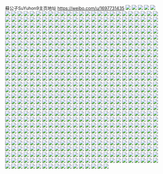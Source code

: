 蘇公子SuYuhon9主页地址 https://weibo.com/u/1697731435 
![](https://wx4.sinaimg.cn/mw2000/6531536bgy1h84dgk9qxzj22c0340u12.jpg) 
![](https://wx4.sinaimg.cn/mw2000/6531536bgy1h84dgu5z71j22c0340qv9.jpg) 
![](https://wx4.sinaimg.cn/mw2000/6531536bgy1h84dh0w85cj22c0340u0z.jpg) 
![](https://wx4.sinaimg.cn/mw2000/6531536bgy1h83glk3p4jj21t22er7wi.jpg) 
![](https://wx4.sinaimg.cn/mw2000/6531536bgy1h83glzr7vlj22dc35sx6t.jpg) 
![](https://wx4.sinaimg.cn/mw2000/6531536bgy1h83glf4tdgj21x02k0hdt.jpg) 
![](https://wx4.sinaimg.cn/mw2000/6531536bgy1h82rn58mvtj21fn1wvqv5.jpg) 
![](https://wx4.sinaimg.cn/mw2000/6531536bgy1h82rnm0mpyj235s2dcb2c.jpg) 
![](https://wx4.sinaimg.cn/mw2000/6531536bgy1h82rnneuz8j23402c0b2a.jpg) 
![](https://wx4.sinaimg.cn/mw2000/6531536bgy1h82rn6jrutj22bv1qz1ky.jpg) 
![](https://wx4.sinaimg.cn/mw2000/6531536bgy1h82rnpm8y9j23402c0b2b.jpg) 
![](https://wx4.sinaimg.cn/mw2000/6531536bgy1h82rnh54e7j22dc35skjp.jpg) 
![](https://wx4.sinaimg.cn/mw2000/6531536bgy1h82rnryj68j23402c0qv7.jpg) 
![](https://wx4.sinaimg.cn/mw2000/6531536bgy1h82rnakw4yj21tu2ft4qq.jpg) 
![](https://wx4.sinaimg.cn/mw2000/6531536bgy1h82rnw5bp4j224v1ln4qq.jpg) 
![](https://wx4.sinaimg.cn/mw2000/6531536bgy1h8144tt3fhj21o02807wi.jpg) 
![](https://wx4.sinaimg.cn/mw2000/6531536bgy1h80xqebnfnj21qq1b14qq.jpg) 
![](https://wx4.sinaimg.cn/mw2000/6531536bgy1h80xql6yxkj223x1kykjl.jpg) 
![](https://wx4.sinaimg.cn/mw2000/6531536bgy1h80xqmijksj20sg0lbaip.jpg) 
![](https://wx4.sinaimg.cn/mw2000/6531536bgy1h80xqryjaej21tw1dfe81.jpg) 
![](https://wx4.sinaimg.cn/mw2000/6531536bgy1h80xro1cxaj235s2dchdx.jpg) 
![](https://wx4.sinaimg.cn/mw2000/6531536bgy1h80xq6qcv6j235s2dce84.jpg) 
![](https://wx4.sinaimg.cn/mw2000/6531536bgy1h80xrug7mij220j1iehdu.jpg) 
![](https://wx4.sinaimg.cn/mw2000/6531536bgy1h80xr3ofqaj227t1nv1kz.jpg) 
![](https://wx4.sinaimg.cn/mw2000/6531536bgy1h80xr8ma84j22m81yox6r.jpg) 
![](https://wx4.sinaimg.cn/mw2000/6531536bgy1h7z3rqpw37j20sg0w0109.jpg) 
![](https://wx4.sinaimg.cn/mw2000/6531536bgy1h7z3rq68ynj20sg0vz105.jpg) 
![](https://wx4.sinaimg.cn/mw2000/6531536bgy1h7z3rrf5maj20sg0vzdnl.jpg) 
![](https://wx4.sinaimg.cn/mw2000/6531536bgy1h7xpo197bej22801o0e81.jpg) 
![](https://wx4.sinaimg.cn/mw2000/6531536bly1h7w95l1ehwj20zo1bke2j.jpg) 
![](https://wx4.sinaimg.cn/mw2000/6531536bly1h7w95kf8q0j20zo1bk7rf.jpg) 
![](https://wx4.sinaimg.cn/mw2000/6531536bly1h7w95lojykj20zo1bkqpw.jpg) 
![](https://wx4.sinaimg.cn/mw2000/6531536bly1h7blmfhv53j22dc35sx6q.jpg) 
![](https://wx4.sinaimg.cn/mw2000/6531536bly1h7blmk3bruj21he1z7u0x.jpg) 
![](https://wx4.sinaimg.cn/mw2000/6531536bly1h5xy70bbugj22dc35s7wl.jpg) 
![](https://wx4.sinaimg.cn/mw2000/6531536bgy1h50t3kh06zj22c0340kjn.jpg) 
![](https://wx4.sinaimg.cn/mw2000/6531536bgy1h47fcd6bfsj20zo256e81.jpg) 
![](https://wx4.sinaimg.cn/mw2000/6531536bgy1h38xix4v8sj20zo2561ky.jpg) 
![](https://wx4.sinaimg.cn/mw2000/6531536bgy1h38xizbz0nj20u01sw13g.jpg) 
![](https://wx4.sinaimg.cn/mw2000/6531536bgy1gyfbu4ecyij21jk222b2a.jpg) 
![](https://wx4.sinaimg.cn/mw2000/6531536bly1gy50qbjkx8j22b91qgu0x.jpg) 
![](https://wx4.sinaimg.cn/mw2000/6531536bgy1gwr2fjvpkmj21jk222b1e.jpg) 
![](https://wx4.sinaimg.cn/mw2000/6531536bgy1gwr2f8tbnnj21jk2221kx.jpg) 
![](https://wx4.sinaimg.cn/mw2000/6531536bgy1gwr2fdo1c3j21jk2224qp.jpg) 
![](https://wx4.sinaimg.cn/mw2000/6531536bgy1gwr2f5hx5oj21jk222hdt.jpg) 
![](https://wx4.sinaimg.cn/mw2000/6531536bgy1gwr2f0jx2jj21jk222b29.jpg) 
![](https://wx4.sinaimg.cn/mw2000/6531536bgy1gwr2ety97zj21jk222npd.jpg) 
![](https://wx4.sinaimg.cn/mw2000/6531536bgy1gwr2exdj67j21jk222kjl.jpg) 
![](https://wx4.sinaimg.cn/mw2000/6531536bgy1gwr2fgt5n9j21jk2227wh.jpg) 
![](https://wx4.sinaimg.cn/mw2000/6531536bgy1gwr2fn92g0j21jk222no1.jpg) 
![](https://wx4.sinaimg.cn/mw2000/001QTvv5gy1gvm1r3zdg4j62c033yx6s02.jpg) 
![](https://wx4.sinaimg.cn/mw2000/001QTvv5gy1gvm1qw8yq5j615n1jk4qp02.jpg) 
![](https://wx4.sinaimg.cn/mw2000/001QTvv5gy1gvm1quyohxj62c033ykjm02.jpg) 
![](https://wx4.sinaimg.cn/mw2000/001QTvv5gy1gvm1qvk2lgj615n1jke1d02.jpg) 
![](https://wx4.sinaimg.cn/mw2000/001QTvv5gy1gvm1r5li8wj62c033y1kz02.jpg) 
![](https://wx4.sinaimg.cn/mw2000/001QTvv5gy1gvm1r0hp3fj61jk2224qp02.jpg) 
![](https://wx4.sinaimg.cn/mw2000/001QTvv5gy1gvm1qzca5cj62c033yhdw02.jpg) 
![](https://wx4.sinaimg.cn/mw2000/001QTvv5gy1gvm1qx111aj61jk222kjl02.jpg) 
![](https://wx4.sinaimg.cn/mw2000/001QTvv5gy1gvm1r20y1oj61jk222kjm02.jpg) 
![](https://wx4.sinaimg.cn/mw2000/001QTvv5ly1gvkw3463hoj62c033y4qr02.jpg) 
![](https://wx4.sinaimg.cn/mw2000/001QTvv5ly1gvkw2vwozkj62c033yb2b02.jpg) 
![](https://wx4.sinaimg.cn/mw2000/001QTvv5ly1gvkw2zen9lj62c033yqv602.jpg) 
![](https://wx4.sinaimg.cn/mw2000/6531536bly1gvkw2p9xlmj21jk222hdt.jpg) 
![](https://wx4.sinaimg.cn/mw2000/001QTvv5ly1gvkw2tc1vvj62c033yhdu02.jpg) 
![](https://wx4.sinaimg.cn/mw2000/001QTvv5ly1gvkw2xad2aj61jk222b2902.jpg) 
![](https://wx4.sinaimg.cn/mw2000/6531536bly1gvkw30ewm2j21jk222npd.jpg) 
![](https://wx4.sinaimg.cn/mw2000/001QTvv5ly1gvkw2refo2j61jk222e8202.jpg) 
![](https://wx4.sinaimg.cn/mw2000/001QTvv5ly1gvkw32dm0kj62c033y4qr02.jpg) 
![](https://wx4.sinaimg.cn/mw2000/001QTvv5gy1gv3rndmq6rj62bc334b2a02.jpg) 
![](https://wx4.sinaimg.cn/mw2000/001QTvv5gy1gv3rncg8thj62bc3347wi02.jpg) 
![](https://wx4.sinaimg.cn/mw2000/001QTvv5gy1gv3rnejdwpj62bc3341ky02.jpg) 
![](https://wx4.sinaimg.cn/mw2000/001QTvv5gy1gv3jurlzlwj62bb33200002.jpg) 
![](https://wx4.sinaimg.cn/mw2000/001QTvv5gy1gv3juhcazej62c033ynpf02.jpg) 
![](https://wx4.sinaimg.cn/mw2000/001QTvv5gy1gv3jupei0vj63332bbx6q02.jpg) 
![](https://wx4.sinaimg.cn/mw2000/001QTvv5gy1gv3junr075j62c033y4qr02.jpg) 
![](https://wx4.sinaimg.cn/mw2000/001QTvv5gy1gv3jum2xmnj62c033yb2b02.jpg) 
![](https://wx4.sinaimg.cn/mw2000/001QTvv5gy1gv3jug46cwj62c033y7wj02.jpg) 
![](https://wx4.sinaimg.cn/mw2000/001QTvv5gy1gv3jukix1ij62bb332hdw02.jpg) 
![](https://wx4.sinaimg.cn/mw2000/001QTvv5gy1gv3jutbyc8j62c033yqv702.jpg) 
![](https://wx4.sinaimg.cn/mw2000/001QTvv5gy1gv3juj02hlj62c033y4qr02.jpg) 
![](https://wx4.sinaimg.cn/mw2000/001QTvv5gy1gumt1p56txj62bb332kjn02.jpg) 
![](https://wx4.sinaimg.cn/mw2000/001QTvv5gy1gumt1f4yw1j62bb332kjn02.jpg) 
![](https://wx4.sinaimg.cn/mw2000/001QTvv5gy1gumt1hqzs1j62bb332b2b02.jpg) 
![](https://wx4.sinaimg.cn/mw2000/001QTvv5gy1gumt1bncapj63332bb7wk02.jpg) 
![](https://wx4.sinaimg.cn/mw2000/001QTvv5gy1gumt1k0ozjj63332bb7wl02.jpg) 
![](https://wx4.sinaimg.cn/mw2000/001QTvv5gy1gumt1drrmpj63332bb4qr02.jpg) 
![](https://wx4.sinaimg.cn/mw2000/001QTvv5gy1gumt1ltpplj62bb332qv802.jpg) 
![](https://wx4.sinaimg.cn/mw2000/001QTvv5gy1gumt1np8jkj62bb332b2d02.jpg) 
![](https://wx4.sinaimg.cn/mw2000/001QTvv5gy1gumt1gedmgj62bb332kjn02.jpg) 
![](https://wx4.sinaimg.cn/mw2000/001QTvv5gy1gujbhubkv7j60u014044t02.jpg) 
![](https://wx4.sinaimg.cn/mw2000/6531536bgy1gqpu49npkaj22bb332npe.jpg) 
![](https://wx4.sinaimg.cn/mw2000/6531536bgy1gql7ja40mgj21o0280b29.jpg) 
![](https://wx4.sinaimg.cn/mw2000/6531536bgy1gql7j9e4dbj21o0280b29.jpg) 
![](https://wx4.sinaimg.cn/mw2000/6531536bgy1gql7j8q1ptj21kz23z7wh.jpg) 
![](https://wx4.sinaimg.cn/mw2000/6531536bgy1gql7jcy8qej21i5207e81.jpg) 
![](https://wx4.sinaimg.cn/mw2000/6531536bgy1gql7kieabpj21o0280npd.jpg) 
![](https://wx4.sinaimg.cn/mw2000/6531536bgy1gql7jc6texj21o0280e81.jpg) 
![](https://wx4.sinaimg.cn/mw2000/6531536bgy1gpy86oahljj20v90v90z0.jpg) 
![](https://wx4.sinaimg.cn/mw2000/6531536bly1gp3ebhsla9j21m31m3e81.jpg) 
![](https://wx4.sinaimg.cn/mw2000/6531536bly1gp3ebecdmyj21o01o0x6p.jpg) 
![](https://wx4.sinaimg.cn/mw2000/6531536bly1gp3ebf18rhj21o01o0hdu.jpg) 
![](https://wx4.sinaimg.cn/mw2000/6531536bly1gp3ebhbguhj21o01o01ky.jpg) 
![](https://wx4.sinaimg.cn/mw2000/6531536bly1gojlghgmm4j21o02807wm.jpg) 
![](https://wx4.sinaimg.cn/mw2000/6531536bly1gojlemsrzwj22c0340b2m.jpg) 
![](https://wx4.sinaimg.cn/mw2000/6531536bly1gojlfcvb4jj21o0280npl.jpg) 
![](https://wx4.sinaimg.cn/mw2000/6531536bly1gojlfxzfblj23402c0qv7.jpg) 
![](https://wx4.sinaimg.cn/mw2000/6531536bly1gojlftjquej22801o01l4.jpg) 
![](https://wx4.sinaimg.cn/mw2000/6531536bly1gojlfypr5mj20v90hkqat.jpg) 
![](https://wx4.sinaimg.cn/mw2000/6531536bly1gojlg16cglj221m2q4e82.jpg) 
![](https://wx4.sinaimg.cn/mw2000/6531536bly1gojlg7jjjbj21o02807wn.jpg) 
![](https://wx4.sinaimg.cn/mw2000/6531536bly1gojlgavt46j21o02807wj.jpg) 
![](https://wx4.sinaimg.cn/mw2000/6531536bly1gohiz2zkzpj20rs2bctru.jpg) 
![](https://wx4.sinaimg.cn/mw2000/6531536bly1gohiz3mwdyj21o0280hdt.jpg) 
![](https://wx4.sinaimg.cn/mw2000/6531536bly1gohiz4el62j21dj1u2tx1.jpg) 
![](https://wx4.sinaimg.cn/mw2000/6531536bly1gohiz5mhjij21gv1gvqsc.jpg) 
![](https://wx4.sinaimg.cn/mw2000/6531536bly1gohiz51ep4j21o0280b29.jpg) 
![](https://wx4.sinaimg.cn/mw2000/6531536bly1gohiz69fybj21o0280qv5.jpg) 
![](https://wx4.sinaimg.cn/mw2000/6531536bly1gohiz717gvj21hr1zo4qp.jpg) 
![](https://wx4.sinaimg.cn/mw2000/6531536bly1gohiz7h7i0j21fw1x77wh.jpg) 
![](https://wx4.sinaimg.cn/mw2000/6531536bly1gohiz1cmgrj214k1i21g2.jpg) 
![](https://wx4.sinaimg.cn/mw2000/6531536bly1go5z6dt4dij20u10u0q4e.jpg) 
![](https://wx4.sinaimg.cn/mw2000/6531536bly1go5z6hmsjdj22802yob2k.jpg) 
![](https://wx4.sinaimg.cn/mw2000/6531536bly1go28od67e4j20k00yzwj9.jpg) 
![](https://wx4.sinaimg.cn/mw2000/6531536bly1go28odfn7fj20dw0lxab4.jpg) 
![](https://wx4.sinaimg.cn/mw2000/6531536bly1gn9i4s4ibmj22c0340x6p.jpg) 
![](https://wx4.sinaimg.cn/mw2000/6531536bly1gn9i4st39bj22c0340hdu.jpg) 
![](https://wx4.sinaimg.cn/mw2000/6531536bly1gn9i4trwsjj22c03407wi.jpg) 
![](https://wx4.sinaimg.cn/mw2000/6531536bly1gn9i4uihlej22c03404qq.jpg) 
![](https://wx4.sinaimg.cn/mw2000/6531536bly1gn9i4rgbr2j22c0340kjm.jpg) 
![](https://wx4.sinaimg.cn/mw2000/6531536bly1gn9i4vbug2j22c03404qq.jpg) 
![](https://wx4.sinaimg.cn/mw2000/6531536bly1gn9i4we4rtj22c03404qq.jpg) 
![](https://wx4.sinaimg.cn/mw2000/6531536bly1gn9i4q8dz4j22c03407wi.jpg) 
![](https://wx4.sinaimg.cn/mw2000/6531536bly1gn9i4xs2hjj22c0340npd.jpg) 
![](https://wx4.sinaimg.cn/mw2000/6531536bly1gmz5rqzatyj21o02807wm.jpg) 
![](https://wx4.sinaimg.cn/mw2000/6531536bly1gmz5rtit95j22792791ky.jpg) 
![](https://wx4.sinaimg.cn/mw2000/6531536bly1gmz5rnj3lpj21o0280hdz.jpg) 
![](https://wx4.sinaimg.cn/mw2000/6531536bly1gmz5rh80txj214g1hx4br.jpg) 
![](https://wx4.sinaimg.cn/mw2000/6531536bly1gmz5rxw5eqj21o0280x6q.jpg) 
![](https://wx4.sinaimg.cn/mw2000/6531536bly1gmz5rucmrfj21fh1wm1kx.jpg) 
![](https://wx4.sinaimg.cn/mw2000/6531536bly1gmz5rjalp5j22as2as4qp.jpg) 
![](https://wx4.sinaimg.cn/mw2000/6531536bly1gmz5rvw40rj21fe1wjkjl.jpg) 
![](https://wx4.sinaimg.cn/mw2000/6531536bly1gmz5rzye8mj22wv26o4qq.jpg) 
![](https://wx4.sinaimg.cn/mw2000/6531536bly1gmsa7435xjj21o0280x6v.jpg) 
![](https://wx4.sinaimg.cn/mw2000/6531536bly1gmsa6v7gc7j21o0280e86.jpg) 
![](https://wx4.sinaimg.cn/mw2000/6531536bly1gmsa6tjtfwj219t1p2hdt.jpg) 
![](https://wx4.sinaimg.cn/mw2000/6531536bly1gmsa786w3xj21o02804qv.jpg) 
![](https://wx4.sinaimg.cn/mw2000/6531536bly1gmsa708uc9j21o0280he2.jpg) 
![](https://wx4.sinaimg.cn/mw2000/6531536bly1gmsa7b9nmwj21o0280u13.jpg) 
![](https://wx4.sinaimg.cn/mw2000/6531536bly1gmsa6stlajj21o02801l3.jpg) 
![](https://wx4.sinaimg.cn/mw2000/6531536bly1gmsa6qluypj21o0280npi.jpg) 
![](https://wx4.sinaimg.cn/mw2000/6531536bly1gmsa6xbom5j21o0280npj.jpg) 
![](https://wx4.sinaimg.cn/mw2000/6531536bly1gmev9i6s9tj22c02c0kjn.jpg) 
![](https://wx4.sinaimg.cn/mw2000/6531536bly1gmev9q5l97j22c02c01ky.jpg) 
![](https://wx4.sinaimg.cn/mw2000/6531536bly1gmev9lqmr9j22c02c0kjl.jpg) 
![](https://wx4.sinaimg.cn/mw2000/6531536bly1gmev9ondgxj22c02c0e82.jpg) 
![](https://wx4.sinaimg.cn/mw2000/6531536bly1gmev9mqzwkj22c02c07wi.jpg) 
![](https://wx4.sinaimg.cn/mw2000/6531536bly1gmev9j6updj22c02c0hdt.jpg) 
![](https://wx4.sinaimg.cn/mw2000/6531536bly1gmev9nsulwj22c02c0x6p.jpg) 
![](https://wx4.sinaimg.cn/mw2000/6531536bly1gmev9jt6uyj22c02c0x6p.jpg) 
![](https://wx4.sinaimg.cn/mw2000/6531536bly1gmev9gvg17j22c02c0x6p.jpg) 
![](https://wx4.sinaimg.cn/mw2000/6531536bgy1gksdvgnhnfj20u00u0wi3.jpg) 
![](https://wx4.sinaimg.cn/mw2000/6531536bgy1gksdvh5y5qj20u00u0n0h.jpg) 
![](https://wx4.sinaimg.cn/mw2000/6531536bgy1gksdvhkc9wj20u00u042c.jpg) 
![](https://wx4.sinaimg.cn/mw2000/6531536bgy1gksdvhwdgyj20u00u0q5a.jpg) 
![](https://wx4.sinaimg.cn/mw2000/6531536bgy1gksdve8dqsj20u00u0n18.jpg) 
![](https://wx4.sinaimg.cn/mw2000/6531536bgy1gksdvia3x5j20u00u0whq.jpg) 
![](https://wx4.sinaimg.cn/mw2000/6531536bgy1gksdvj0ckej20u00u078v.jpg) 
![](https://wx4.sinaimg.cn/mw2000/6531536bgy1gksdvjd3f2j20u00u0n1p.jpg) 
![](https://wx4.sinaimg.cn/mw2000/6531536bgy1gksdvjqyqzj20u00u0gs9.jpg) 
![](https://wx4.sinaimg.cn/mw2000/6531536bgy1gkgwsm8f76j22oa2081kx.jpg) 
![](https://wx4.sinaimg.cn/mw2000/6531536bgy1gkgws1ocqzj230a2074qp.jpg) 
![](https://wx4.sinaimg.cn/mw2000/6531536bgy1gkgwsx3n0kj220830cqv5.jpg) 
![](https://wx4.sinaimg.cn/mw2000/6531536bgy1gkgwscronqj220830ckjl.jpg) 
![](https://wx4.sinaimg.cn/mw2000/6531536bgy1gkgws4w27aj230a2061kx.jpg) 
![](https://wx4.sinaimg.cn/mw2000/6531536bgy1gkgws7zq1uj220730a7wh.jpg) 
![](https://wx4.sinaimg.cn/mw2000/6531536bgy1gkgwsgeh4xj230c208e81.jpg) 
![](https://wx4.sinaimg.cn/mw2000/6531536bgy1gkgwrsmr4ej22oa208hdt.jpg) 
![](https://wx4.sinaimg.cn/mw2000/6531536bgy1gkgwssnoi9j220830chdt.jpg) 
![](https://wx4.sinaimg.cn/mw2000/6531536bgy1gj43s1954ej22c02c0kjl.jpg) 
![](https://wx4.sinaimg.cn/mw2000/6531536bgy1gj43rwcx8aj22c02c0qv7.jpg) 
![](https://wx4.sinaimg.cn/mw2000/6531536bgy1gj43rxfirnj22c02c0e81.jpg) 
![](https://wx4.sinaimg.cn/mw2000/6531536bgy1gj43s23h4zj22c02c04qp.jpg) 
![](https://wx4.sinaimg.cn/mw2000/6531536bgy1gj43ruyy0ij22c02c0e81.jpg) 
![](https://wx4.sinaimg.cn/mw2000/6531536bgy1gj43s30bcvj22c02c01kx.jpg) 
![](https://wx4.sinaimg.cn/mw2000/6531536bgy1gj43ryhm3aj22c02c0e76.jpg) 
![](https://wx4.sinaimg.cn/mw2000/6531536bgy1gj43rz9frfj22c02c0b0g.jpg) 
![](https://wx4.sinaimg.cn/mw2000/6531536bgy1gj43s0b6d3j22c02c04qp.jpg) 
![](https://wx4.sinaimg.cn/mw2000/6531536bgy1gfu8elstwhj22bb2bbhdt.jpg) 
![](https://wx4.sinaimg.cn/mw2000/6531536bgy1gfu8ennliij22c02c0u0x.jpg) 
![](https://wx4.sinaimg.cn/mw2000/6531536bgy1gfu8ep59vrj23402c0qv6.jpg) 
![](https://wx4.sinaimg.cn/mw2000/6531536bgy1gfu8eqf1nhj22c02c0qv5.jpg) 
![](https://wx4.sinaimg.cn/mw2000/6531536bgy1gfu8emgeanj20jr0z5n5n.jpg) 
![](https://wx4.sinaimg.cn/mw2000/6531536bgy1gfu8esbtw8j23402c01kz.jpg) 
![](https://wx4.sinaimg.cn/mw2000/6531536bgy1gfu8etzap4j22c02c04qq.jpg) 
![](https://wx4.sinaimg.cn/mw2000/6531536bgy1gfu8evondaj23402c0x6q.jpg) 
![](https://wx4.sinaimg.cn/mw2000/6531536bgy1gfu8exd0i9j23402c0000.jpg) 
![](https://wx4.sinaimg.cn/mw2000/6531536bgy1gfmzqf8zruj22c02c0b29.jpg) 
![](https://wx4.sinaimg.cn/mw2000/6531536bgy1gfmzq7dssfj20tp0tpdvu.jpg) 
![](https://wx4.sinaimg.cn/mw2000/6531536bgy1gfmzpru1ytj22c02c07wh.jpg) 
![](https://wx4.sinaimg.cn/mw2000/6531536bly1gf19i0oghhj216o16mkc8.jpg) 
![](https://wx4.sinaimg.cn/mw2000/6531536bly1gf19i0dgi4j216o16mk43.jpg) 
![](https://wx4.sinaimg.cn/mw2000/6531536bly1gf19i19c63j216o16mtqb.jpg) 
![](https://wx4.sinaimg.cn/mw2000/6531536bly1gf19i0y6ugj216o16mk43.jpg) 
![](https://wx4.sinaimg.cn/mw2000/6531536bgy1gesxyrzy9wj20u014043j.jpg) 
![](https://wx4.sinaimg.cn/mw2000/6531536bgy1gesxysrvxtj21o0280npd.jpg) 
![](https://wx4.sinaimg.cn/mw2000/6531536bgy1gesxyrml3yj20w00o00vg.jpg) 
![](https://wx4.sinaimg.cn/mw2000/6531536bgy1ge8cvbsev5j21o01o0kjl.jpg) 
![](https://wx4.sinaimg.cn/mw2000/6531536bgy1ge8cvgjbw1j234022okjl.jpg) 
![](https://wx4.sinaimg.cn/mw2000/6531536bgy1ge8cvcl18gj21o01o0npd.jpg) 
![](https://wx4.sinaimg.cn/mw2000/6531536bgy1ge8cvhgi2uj222o340kjl.jpg) 
![](https://wx4.sinaimg.cn/mw2000/6531536bgy1ge8cvdiculj21o01o04qq.jpg) 
![](https://wx4.sinaimg.cn/mw2000/6531536bgy1ge8cvi8ho8j21y9340b29.jpg) 
![](https://wx4.sinaimg.cn/mw2000/6531536bgy1ge8cvekgp2j22c02c01ky.jpg) 
![](https://wx4.sinaimg.cn/mw2000/6531536bgy1ge8cvatga9j234022o4qq.jpg) 
![](https://wx4.sinaimg.cn/mw2000/6531536bgy1ge8cvfpbdsj21o01o0u0x.jpg) 
![](https://wx4.sinaimg.cn/mw2000/6531536bgy1ge62te0pm4j21o01o0kjl.jpg) 
![](https://wx4.sinaimg.cn/mw2000/6531536bgy1ge62tgpznej21o01o0u0x.jpg) 
![](https://wx4.sinaimg.cn/mw2000/6531536bgy1ge62tlroh9j21o01o0e81.jpg) 
![](https://wx4.sinaimg.cn/mw2000/6531536bgy1ge62tfmzyej21o01o0hdt.jpg) 
![](https://wx4.sinaimg.cn/mw2000/6531536bgy1ge62ti8f98j21o01o0x6p.jpg) 
![](https://wx4.sinaimg.cn/mw2000/6531536bgy1ge62tkd2vej21o01o0x6p.jpg) 
![](https://wx4.sinaimg.cn/mw2000/6531536bgy1ge62tj9ccyj21o01o0kjl.jpg) 
![](https://wx4.sinaimg.cn/mw2000/6531536bgy1ge62tcoeeqj21o01o0kjl.jpg) 
![](https://wx4.sinaimg.cn/mw2000/6531536bgy1ge62tmqftij21o01o0e81.jpg) 
![](https://wx4.sinaimg.cn/mw2000/6531536bgy1ge3m1hpon9j21o01o0typ.jpg) 
![](https://wx4.sinaimg.cn/mw2000/6531536bgy1gdtn2v0v0tj22c02c07wh.jpg) 
![](https://wx4.sinaimg.cn/mw2000/6531536bgy1gdtn2s3s8zj21pg1pghdt.jpg) 
![](https://wx4.sinaimg.cn/mw2000/6531536bgy1gdtn2mxxw7j22c02c0b29.jpg) 
![](https://wx4.sinaimg.cn/mw2000/6531536bgy1gdtn2ota7yj21om1om4ki.jpg) 
![](https://wx4.sinaimg.cn/mw2000/6531536bgy1gdtn2tpy65j22c02c01ky.jpg) 
![](https://wx4.sinaimg.cn/mw2000/6531536bgy1gdtn2pjl9gj21w01w0txx.jpg) 
![](https://wx4.sinaimg.cn/mw2000/6531536bgy1gdtn2qmzryj22c02c0hdt.jpg) 
![](https://wx4.sinaimg.cn/mw2000/6531536bgy1gdtn2xs7cnj22c02c04qp.jpg) 
![](https://wx4.sinaimg.cn/mw2000/6531536bgy1gdtn2w66okj22c02c0e81.jpg) 
![](https://wx4.sinaimg.cn/mw2000/6531536bgy1gcrk5lsuivj22c02c01ky.jpg) 
![](https://wx4.sinaimg.cn/mw2000/6531536bgy1gces4nl5zdj21o01o0x5d.jpg) 
![](https://wx4.sinaimg.cn/mw2000/6531536bgy1gcdti9uh29j21o01o0gzi.jpg) 
![](https://wx4.sinaimg.cn/mw2000/6531536bgy1gcdtibcc7mj20u00u01kx.jpg) 
![](https://wx4.sinaimg.cn/mw2000/6531536bgy1gcdtiaklyrj20u00u0ttk.jpg) 
![](https://wx4.sinaimg.cn/mw2000/6531536bgy1gcb81vxg5jj22bb3321kz.jpg) 
![](https://wx4.sinaimg.cn/mw2000/6531536bgy1gcb81xpsstj22bb332x6q.jpg) 
![](https://wx4.sinaimg.cn/mw2000/6531536bgy1gcb8204b40j22bb3327wj.jpg) 
![](https://wx4.sinaimg.cn/mw2000/6531536bgy1gcb822i31nj22c03404qs.jpg) 
![](https://wx4.sinaimg.cn/mw2000/6531536bgy1gcb81tyomcj23342bc1kz.jpg) 
![](https://wx4.sinaimg.cn/mw2000/6531536bgy1gcb824hkaij22c0340kjn.jpg) 
![](https://wx4.sinaimg.cn/mw2000/6531536bgy1gcb82g79wxj22c0340hdv.jpg) 
![](https://wx4.sinaimg.cn/mw2000/6531536bgy1gcb8282z05j22c02c0b2a.jpg) 
![](https://wx4.sinaimg.cn/mw2000/6531536bgy1gcb82dy38lj22c0340e83.jpg) 
![](https://wx4.sinaimg.cn/mw2000/6531536bgy1gc41px85spj20ku15je1o.jpg) 
![](https://wx4.sinaimg.cn/mw2000/6531536bgy1gc41py0qidj20ku12vkhf.jpg) 
![](https://wx4.sinaimg.cn/mw2000/6531536bgy1gc41pyt2gij21o01o04qp.jpg) 
![](https://wx4.sinaimg.cn/mw2000/6531536bgy1gc41utbv2xj20ku11l1kx.jpg) 
![](https://wx4.sinaimg.cn/mw2000/6531536bgy1gc425iwdhbj20ku0setsk.jpg) 
![](https://wx4.sinaimg.cn/mw2000/6531536bgy1gc429ge3vkj20u00u0kjl.jpg) 
![](https://wx4.sinaimg.cn/mw2000/6531536bgy3gb74poyxfyj20j60j6dr3.jpg) 
![](https://wx4.sinaimg.cn/mw2000/6531536bgy1gb4kj7fbbfj21120kub2c.jpg) 
![](https://wx4.sinaimg.cn/mw2000/6531536bgy1gazw16p9nqj21o01o0x6q.jpg) 
![](https://wx4.sinaimg.cn/mw2000/6531536bgy1gayp96ateaj22c02c01l5.jpg) 
![](https://wx4.sinaimg.cn/mw2000/6531536bgy1gayp97pnc2j22c02c047r.jpg) 
![](https://wx4.sinaimg.cn/mw2000/6531536bgy1gayp98xym7j22c02c0wt3.jpg) 
![](https://wx4.sinaimg.cn/mw2000/6531536bgy1gap3ti4b9ij2340340e8d.jpg) 
![](https://wx4.sinaimg.cn/mw2000/6531536bgy1ganem9h1cmj22801o07wn.jpg) 
![](https://wx4.sinaimg.cn/mw2000/6531536bgy1gakw6427yoj21o01o0x6s.jpg) 
![](https://wx4.sinaimg.cn/mw2000/6531536bgy1gakw67easoj21o01o01l1.jpg) 
![](https://wx4.sinaimg.cn/mw2000/6531536bgy1gakw60v28yj21o01o0hdx.jpg) 
![](https://wx4.sinaimg.cn/mw2000/6531536bgy1gakw6a9tu7j21o01o07wl.jpg) 
![](https://wx4.sinaimg.cn/mw2000/6531536bgy1gafzid1paaj22c02c0kjq.jpg) 
![](https://wx4.sinaimg.cn/mw2000/6531536bgy1gafzajmachj22c02c07wo.jpg) 
![](https://wx4.sinaimg.cn/mw2000/6531536bgy1gafzczcfa0j22c02c0x6w.jpg) 
![](https://wx4.sinaimg.cn/mw2000/6531536bgy1gafzft9miij22c02c0x6u.jpg) 
![](https://wx4.sinaimg.cn/mw2000/6531536bgy1gaetcsga2hj22801o0b2e.jpg) 
![](https://wx4.sinaimg.cn/mw2000/6531536bgy1gaetcpl3d1j22c02c0qva.jpg) 
![](https://wx4.sinaimg.cn/mw2000/6531536bgy1gaetcvu5r2j22c02c04qy.jpg) 
![](https://wx4.sinaimg.cn/mw2000/6531536bgy1gaetcz7cy0j22c02c0x6x.jpg) 
![](https://wx4.sinaimg.cn/mw2000/6531536bgy1gaetcn071gj21400u0u0x.jpg) 
![](https://wx4.sinaimg.cn/mw2000/6531536bgy1gaetd0p5fij21400u0kjl.jpg) 
![](https://wx4.sinaimg.cn/mw2000/6531536bgy1gaetd1bijbj20u00u07u4.jpg) 
![](https://wx4.sinaimg.cn/mw2000/6531536bgy1ga4kqok9q0j21o0280u0x.jpg) 
![](https://wx4.sinaimg.cn/mw2000/6531536bgy1ga4kqxwycnj22801o0npd.jpg) 
![](https://wx4.sinaimg.cn/mw2000/6531536bgy1ga4kqekzanj21o0280hcr.jpg) 
![](https://wx4.sinaimg.cn/mw2000/6531536bgy1ga055ztbtlj21ig1ihnpg.jpg) 
![](https://wx4.sinaimg.cn/mw2000/6531536bgy1ga05630k2fj22c02c04qx.jpg) 
![](https://wx4.sinaimg.cn/mw2000/6531536bgy1ga0565dsmij21o01o0x6q.jpg) 
![](https://wx4.sinaimg.cn/mw2000/6531536bgy1ga055x3w3pj22c02c0u0x.jpg) 
![](https://wx4.sinaimg.cn/mw2000/6531536bgy1g9ne035z30j22c02c0npd.jpg) 
![](https://wx4.sinaimg.cn/mw2000/6531536bgy1g9ndzwhj20j20u00u07wh.jpg) 
![](https://wx4.sinaimg.cn/mw2000/6531536bgy1g9ndzxlbokj20u00u0b29.jpg) 
![](https://wx4.sinaimg.cn/mw2000/6531536bgy1g9ndzyt4raj20u00u07wh.jpg) 
![](https://wx4.sinaimg.cn/mw2000/6531536bgy1g9ndzv1ro4j21o01o0nph.jpg) 
![](https://wx4.sinaimg.cn/mw2000/6531536bgy1g9ndzzrv9fj20u00u0e81.jpg) 
![](https://wx4.sinaimg.cn/mw2000/6531536bgy1g9ndzsrd4uj20u00u0e81.jpg) 
![](https://wx4.sinaimg.cn/mw2000/6531536bgy1g9ne00m86nj20u00u0hdt.jpg) 
![](https://wx4.sinaimg.cn/mw2000/6531536bgy1g9ne020jemj20u00u0b29.jpg) 
![](https://wx4.sinaimg.cn/mw2000/6531536bgy1g98a5dp6e7j20u00u04qp.jpg) 
![](https://wx4.sinaimg.cn/mw2000/6531536bgy1g98a5a29ohj20u00u01kx.jpg) 
![](https://wx4.sinaimg.cn/mw2000/6531536bgy1g98a5bu02ij20u00u0npd.jpg) 
![](https://wx4.sinaimg.cn/mw2000/6531536bgy1g98a5cbeaaj20u00u0tzf.jpg) 
![](https://wx4.sinaimg.cn/mw2000/6531536bgy1g98a5b05t9j20u00u04qp.jpg) 
![](https://wx4.sinaimg.cn/mw2000/6531536bgy1g98a5czvjbj20u00u0b29.jpg) 
![](https://wx4.sinaimg.cn/mw2000/6531536bgy1g98a5et010j20u00u01kx.jpg) 
![](https://wx4.sinaimg.cn/mw2000/6531536bgy1g98a5fsewoj20u00u04qp.jpg) 
![](https://wx4.sinaimg.cn/mw2000/6531536bgy1g98a5gq40nj20u00u07wh.jpg) 
![](https://wx4.sinaimg.cn/mw2000/6531536bly1g8xa4te57xj21o01o0hdx.jpg) 
![](https://wx4.sinaimg.cn/mw2000/6531536bly1g8xa4voih3j21o01o0qv9.jpg) 
![](https://wx4.sinaimg.cn/mw2000/6531536bly1g8xa4xhkb4j21o01o0u10.jpg) 
![](https://wx4.sinaimg.cn/mw2000/6531536bly1g8xa4r2elhj21o01o0npi.jpg) 
![](https://wx4.sinaimg.cn/mw2000/6531536bly1g8xa50t5zcj21o01o0b2e.jpg) 
![](https://wx4.sinaimg.cn/mw2000/6531536bly1g8xa536q29j21o01o0hdy.jpg) 
![](https://wx4.sinaimg.cn/mw2000/6531536bly1g8xa55o661j21o01o0kjq.jpg) 
![](https://wx4.sinaimg.cn/mw2000/6531536bly1g8xa58r4lrj22c02c0qvc.jpg) 
![](https://wx4.sinaimg.cn/mw2000/6531536bly1g8xa5anrplj21o01o0npf.jpg) 
![](https://wx4.sinaimg.cn/mw2000/6531536bly1g8uyjvqt3cj20ku112u0y.jpg) 
![](https://wx4.sinaimg.cn/mw2000/6531536bly1g8uyjwbe28j21o01o01ht.jpg) 
![](https://wx4.sinaimg.cn/mw2000/6531536bly1g8uyju9qj6j20ku112x6p.jpg) 
![](https://wx4.sinaimg.cn/mw2000/6531536bly1g8uyjt697cj20ku112jzs.jpg) 
![](https://wx4.sinaimg.cn/mw2000/6531536bly1g8uyjuu16jj21120ku7c5.jpg) 
![](https://wx4.sinaimg.cn/mw2000/6531536bly1g8uyjwtyqoj20ku112h2q.jpg) 
![](https://wx4.sinaimg.cn/mw2000/6531536bly1g8uyjxla4oj20ku112e7f.jpg) 
![](https://wx4.sinaimg.cn/mw2000/6531536bly1g8uyjy8e4fj20ku1jsqt1.jpg) 
![](https://wx4.sinaimg.cn/mw2000/6531536bly1g8uyjstfgbj20ku112k1s.jpg) 
![](https://wx4.sinaimg.cn/mw2000/6531536bgy1g8s77vxki8j21o01o01l0.jpg) 
![](https://wx4.sinaimg.cn/mw2000/6531536bgy1g8s7864657j21o01o0qv9.jpg) 
![](https://wx4.sinaimg.cn/mw2000/6531536bgy1g8s77o0sg8j21o01o01l1.jpg) 
![](https://wx4.sinaimg.cn/mw2000/6531536bgy1g8s78hmlm4j21o01o0kjo.jpg) 
![](https://wx4.sinaimg.cn/mw2000/6531536bgy1g8s78th0r2j21o01o0qv8.jpg) 
![](https://wx4.sinaimg.cn/mw2000/6531536bgy1g8s7971fp9j21o01o0b2d.jpg) 
![](https://wx4.sinaimg.cn/mw2000/6531536bgy1g8s79hobryj21o01o0npg.jpg) 
![](https://wx4.sinaimg.cn/mw2000/6531536bgy1g8s79tw7lrj21o01o04qu.jpg) 
![](https://wx4.sinaimg.cn/mw2000/6531536bgy1g8s7a2ak51j21o01o04qt.jpg) 
![](https://wx4.sinaimg.cn/mw2000/6531536bgy1g8o08skblnj21o027ue85.jpg) 
![](https://wx4.sinaimg.cn/mw2000/6531536bgy1g8o08wltjij21o027u7wl.jpg) 
![](https://wx4.sinaimg.cn/mw2000/6531536bgy1g8o08os5tpj21o027ukjp.jpg) 
![](https://wx4.sinaimg.cn/mw2000/6531536bgy1g8o0914trtj21o027u1l0.jpg) 
![](https://wx4.sinaimg.cn/mw2000/6531536bly1g8krashxmjj21o01o07wk.jpg) 
![](https://wx4.sinaimg.cn/mw2000/6531536bly1g8kraym20xj21o01o0npg.jpg) 
![](https://wx4.sinaimg.cn/mw2000/6531536bly1g8kraqzxguj21o01o0kjo.jpg) 
![](https://wx4.sinaimg.cn/mw2000/6531536bly1g8krb04gxgj21o01o0u0z.jpg) 
![](https://wx4.sinaimg.cn/mw2000/6531536bly1g8kravor3uj21o01o0kjo.jpg) 
![](https://wx4.sinaimg.cn/mw2000/6531536bly1g8krb1oawnj21o01o0u10.jpg) 
![](https://wx4.sinaimg.cn/mw2000/6531536bgy1g8g8yk8e57j21o01o0qv5.jpg) 
![](https://wx4.sinaimg.cn/mw2000/6531536bgy1g8g8yjjjpwj21o01o0b29.jpg) 
![](https://wx4.sinaimg.cn/mw2000/6531536bgy1g8g8ykullfj21o01o0kjl.jpg) 
![](https://wx4.sinaimg.cn/mw2000/6531536bgy1g8g8ymbja7j21o01o0kjl.jpg) 
![](https://wx4.sinaimg.cn/mw2000/6531536bgy1g8g8ylgv82j21o01o0kjl.jpg) 
![](https://wx4.sinaimg.cn/mw2000/6531536bgy1g8g8yn1h4zj21o01o0b29.jpg) 
![](https://wx4.sinaimg.cn/mw2000/6531536bgy1g8g8ynnwz2j21o01o0npd.jpg) 
![](https://wx4.sinaimg.cn/mw2000/6531536bgy1g8g8yp8cclj21o01o0npi.jpg) 
![](https://wx4.sinaimg.cn/mw2000/6531536bgy1g8g8yq11gkj21o01o0hdt.jpg) 
![](https://wx4.sinaimg.cn/mw2000/6531536bgy1g87vhx7lzrj21400u01ky.jpg) 
![](https://wx4.sinaimg.cn/mw2000/6531536bgy1g87vjcwil6j22801o0kjm.jpg) 
![](https://wx4.sinaimg.cn/mw2000/6531536bgy1g87vjb9u0cj21o01o0kjq.jpg) 
![](https://wx4.sinaimg.cn/mw2000/6531536bgy1g87vjpou62j21400u07wi.jpg) 
![](https://wx4.sinaimg.cn/mw2000/6531536bgy1g83u6moh10j20v9184wx7.jpg) 
![](https://wx4.sinaimg.cn/mw2000/6531536bgy1g83u6nk7vbj20xc13t7nl.jpg) 
![](https://wx4.sinaimg.cn/mw2000/6531536bgy1g83cfc2ejlj21o01o0qv8.jpg) 
![](https://wx4.sinaimg.cn/mw2000/6531536bgy1g83cc4amovj21o01o0x6s.jpg) 
![](https://wx4.sinaimg.cn/mw2000/6531536bgy1g83cekp8maj21o01o0kjp.jpg) 
![](https://wx4.sinaimg.cn/mw2000/6531536bgy1g83calcth6j21o01o0u10.jpg) 
![](https://wx4.sinaimg.cn/mw2000/6531536bgy1g7uagt3n0sj20vv0mqtbz.jpg) 
![](https://wx4.sinaimg.cn/mw2000/6531536bgy1g7uagu3k0uj20u01em468.jpg) 
![](https://wx4.sinaimg.cn/mw2000/6531536bgy1g7uagvakf7j20hf0h9wqy.jpg) 
![](https://wx4.sinaimg.cn/mw2000/6531536bgy1g7uagwcvnjj20ef0hm7c0.jpg) 
![](https://wx4.sinaimg.cn/mw2000/6531536bgy1g7uagx2gucj20h207vwmi.jpg) 
![](https://wx4.sinaimg.cn/mw2000/6531536bgy1g7uagylp5aj20hf0ark1e.jpg) 
![](https://wx4.sinaimg.cn/mw2000/6531536bgy1g7uagsmau5j20hs09omy4.jpg) 
![](https://wx4.sinaimg.cn/mw2000/6531536bgy1g7uagzdyfnj20hs0lgjue.jpg) 
![](https://wx4.sinaimg.cn/mw2000/6531536bgy1g7uagzy2cyj20b50chq41.jpg) 
![](https://wx4.sinaimg.cn/mw2000/6531536bgy1g7hthotpuoj20dh0bp49m.jpg) 
![](https://wx4.sinaimg.cn/mw2000/6531536bgy1g7hthsodawj20de0andpi.jpg) 
![](https://wx4.sinaimg.cn/mw2000/6531536bgy1g7hthxdbbkj20ku0phnoh.jpg) 
![](https://wx4.sinaimg.cn/mw2000/6531536bgy1g7hthzfm00j20dh0bp49m.jpg) 
![](https://wx4.sinaimg.cn/mw2000/6531536bgy1g7hthmpt20j20de0andpi.jpg) 
![](https://wx4.sinaimg.cn/mw2000/6531536bgy1g7hti4jc0gj20ku0phnoh.jpg) 
![](https://wx4.sinaimg.cn/mw2000/6531536bgy1g7hti54w84j20ej0m8766.jpg) 
![](https://wx4.sinaimg.cn/mw2000/6531536bgy1g7hti5k9ooj20fx0m8abn.jpg) 
![](https://wx4.sinaimg.cn/mw2000/6531536bgy1g7hti666wtj20fk0m8gnk.jpg) 
![](https://wx4.sinaimg.cn/mw2000/6531536bgy1g6v8a1g80rj21o01o0b2c.jpg) 
![](https://wx4.sinaimg.cn/mw2000/6531536bgy1g6nl5qbc3tj20u00u0jyy.jpg) 
![](https://wx4.sinaimg.cn/mw2000/6531536bgy1g6nl5r91icj20u00u0n38.jpg) 
![](https://wx4.sinaimg.cn/mw2000/6531536bgy1g650sae1u9j2340340u19.jpg) 
![](https://wx4.sinaimg.cn/mw2000/6531536bgy1g5uiw3b2s1j20u00u0wrq.jpg) 
![](https://wx4.sinaimg.cn/mw2000/6531536bgy1g5uiw3ubrzj20u00u0nda.jpg) 
![](https://wx4.sinaimg.cn/mw2000/6531536bgy1g5uiorbj7kj20u00u0tkv.jpg) 
![](https://wx4.sinaimg.cn/mw2000/6531536bgy1g5uiw2so51j20u00u0tmr.jpg) 
![](https://wx4.sinaimg.cn/mw2000/6531536bgy1g5uiw4a22dj20u00u0k54.jpg) 
![](https://wx4.sinaimg.cn/mw2000/6531536bgy1g5uiw4vwluj20u00u07jj.jpg) 
![](https://wx4.sinaimg.cn/mw2000/6531536bgy1g5uiw5ljulj20u00u0nee.jpg) 
![](https://wx4.sinaimg.cn/mw2000/6531536bgy1g5uiw64t6cj20u00u0aox.jpg) 
![](https://wx4.sinaimg.cn/mw2000/6531536bgy1g5uiw6legjj20u00u012i.jpg) 
![](https://wx4.sinaimg.cn/mw2000/6531536bgy1g5nmorkg78j2340340b2n.jpg) 
![](https://wx4.sinaimg.cn/mw2000/6531536bgy1g5nmo02audj23403404r3.jpg) 
![](https://wx4.sinaimg.cn/mw2000/6531536bgy1g5nmnsf4zfj2340340b2n.jpg) 
![](https://wx4.sinaimg.cn/mw2000/6531536bgy1g5nmrhvzl0j2340340kjv.jpg) 
![](https://wx4.sinaimg.cn/mw2000/6531536bgy1g5nmoxskc7j2340340kjx.jpg) 
![](https://wx4.sinaimg.cn/mw2000/6531536bgy1g5nmprvho2j23403407wu.jpg) 
![](https://wx4.sinaimg.cn/mw2000/6531536bgy1g5nmnjksfwj2340340qvl.jpg) 
![](https://wx4.sinaimg.cn/mw2000/6531536bgy1g5nmrnngppj2340340kjw.jpg) 
![](https://wx4.sinaimg.cn/mw2000/6531536bgy1g5nmrrrhf5j23403407ww.jpg) 
![](https://wx4.sinaimg.cn/mw2000/6531536bgy1g5hx2llklwj20ku112x0y.jpg) 
![](https://wx4.sinaimg.cn/mw2000/6531536bgy1g5fw0sr6uej21hc1hce81.jpg) 
![](https://wx4.sinaimg.cn/mw2000/6531536bgy1g4y9s5ywybj21o01o01l4.jpg) 
![](https://wx4.sinaimg.cn/mw2000/6531536bgy1g4y9qzam1ej22c02c0npn.jpg) 
![](https://wx4.sinaimg.cn/mw2000/6531536bgy1g4y9r57prkj21o01o0x6u.jpg) 
![](https://wx4.sinaimg.cn/mw2000/6531536bgy1g4y9raiwl7j21o01o0b2e.jpg) 
![](https://wx4.sinaimg.cn/mw2000/6531536bgy1g4y9ssfhi0j22c02c0b2k.jpg) 
![](https://wx4.sinaimg.cn/mw2000/6531536bgy1g4y9scnb8tj21o01o0qvb.jpg) 
![](https://wx4.sinaimg.cn/mw2000/6531536bgy1g4y9q7p8s6j21o01o0qv9.jpg) 
![](https://wx4.sinaimg.cn/mw2000/6531536bgy1g4y9sefc8lj22c02c07wh.jpg) 
![](https://wx4.sinaimg.cn/mw2000/6531536bgy1g4y9sk3rfyj21o01o0b2f.jpg) 
![](https://wx4.sinaimg.cn/mw2000/6531536bgy1g4o5bjvsjzj2340340qvd.jpg) 
![](https://wx4.sinaimg.cn/mw2000/6531536bgy1g4n21pk4fbj21o01o0qv7.jpg) 
![](https://wx4.sinaimg.cn/mw2000/6531536bgy1g4cmvv6f4sj21o01o0hdx.jpg) 
![](https://wx4.sinaimg.cn/mw2000/6531536bgy1g4cmvgq9uoj2340340qve.jpg) 
![](https://wx4.sinaimg.cn/mw2000/6531536bgy1g4cmvoc54dj22c02c0kjt.jpg) 
![](https://wx4.sinaimg.cn/mw2000/6531536bgy1g4cmvqusyjj21o01o01kz.jpg) 
![](https://wx4.sinaimg.cn/mw2000/6531536bgy1g4abqj0izij21o01o01kz.jpg) 
![](https://wx4.sinaimg.cn/mw2000/6531536bgy1g4abqmkdr3j21o01o07wk.jpg) 
![](https://wx4.sinaimg.cn/mw2000/6531536bgy1g4abqpfghrj21o01o0qv7.jpg) 
![](https://wx4.sinaimg.cn/mw2000/6531536bgy1g4abqtxqbtj2340340x6w.jpg) 
![](https://wx4.sinaimg.cn/mw2000/6531536bgy1g3i5vxric0j21o0280b2a.jpg) 
![](https://wx4.sinaimg.cn/mw2000/6531536bgy1g3i5w901hoj21o02801ky.jpg) 
![](https://wx4.sinaimg.cn/mw2000/6531536bgy1g3i608f1ptj21o0280qva.jpg) 
![](https://wx4.sinaimg.cn/mw2000/6531536bgy1g31ovncpkqj21o027ve83.jpg) 
![](https://wx4.sinaimg.cn/mw2000/6531536bgy1g2ro5vz6zhj20zk0zkn5z.jpg) 
![](https://wx4.sinaimg.cn/mw2000/6531536bgy1g2ro5wd7t2j20zk0zkn7u.jpg) 
![](https://wx4.sinaimg.cn/mw2000/6531536bgy1g2ro5wp9nxj20zk0zkn34.jpg) 
![](https://wx4.sinaimg.cn/mw2000/6531536bgy1g2ro5xd3dwj20zk0zkth4.jpg) 
![](https://wx4.sinaimg.cn/mw2000/6531536bgy1g2ro5y0hf6j20zk0qqaga.jpg) 
![](https://wx4.sinaimg.cn/mw2000/6531536bgy1g2ro5xpvj8j20zk0qo7an.jpg) 
![](https://wx4.sinaimg.cn/mw2000/6531536bgy1g2ro5wzuglj20zk0zkjx6.jpg) 
![](https://wx4.sinaimg.cn/mw2000/6531536bgy1g2ro5vm1icj20zk0zkgu4.jpg) 
![](https://wx4.sinaimg.cn/mw2000/6531536bgy1g2ro5ygmidj20zk0zkdqx.jpg) 
![](https://wx4.sinaimg.cn/mw2000/6531536bgy1g2hi7qv8z3j213w0ty7wh.jpg) 
![](https://wx4.sinaimg.cn/mw2000/6531536bgy1g2hi8nbwfsj213w0ty1kx.jpg) 
![](https://wx4.sinaimg.cn/mw2000/6531536bgy1g2hi705tjxj2340340npl.jpg) 
![](https://wx4.sinaimg.cn/mw2000/6531536bgy1g2ea0vhbt6j20ty13wu0x.jpg) 
![](https://wx4.sinaimg.cn/mw2000/6531536bgy1g2e9vi5ldnj2340340npo.jpg) 
![](https://wx4.sinaimg.cn/mw2000/6531536bgy1g2e9vsbpiyj2340340e8c.jpg) 
![](https://wx4.sinaimg.cn/mw2000/6531536bly1g1udaghdgaj21o01o07wl.jpg) 
![](https://wx4.sinaimg.cn/mw2000/6531536bly1g1huiqpb8xj23403407wp.jpg) 
![](https://wx4.sinaimg.cn/mw2000/6531536bly1fzuv4anipkj20jz0k2ti8.jpg) 
![](https://wx4.sinaimg.cn/mw2000/6531536bly1fzgxhd7xmij22c0340qvd.jpg) 
![](https://wx4.sinaimg.cn/mw2000/6531536bly1fzh1410r23j22c0340u16.jpg) 
![](https://wx4.sinaimg.cn/mw2000/6531536bly1fzh14vuu6yj22c0340he2.jpg) 
![](https://wx4.sinaimg.cn/mw2000/6531536bly1fzh1q9vftvj234022n1l7.jpg) 
![](https://wx4.sinaimg.cn/mw2000/6531536bgy1fzh0lc4eqvj22y022n7wo.jpg) 
![](https://wx4.sinaimg.cn/mw2000/6531536bgy1fzh1qmlou2j234022nqvf.jpg) 
![](https://wx4.sinaimg.cn/mw2000/6531536bgy1fzh1qy37o7j234022n7wt.jpg) 
![](https://wx4.sinaimg.cn/mw2000/6531536bgy1fzh1a63smej234022ne8b.jpg) 
![](https://wx4.sinaimg.cn/mw2000/6531536bgy1fzh1r7nnghj234022n4qz.jpg) 
![](https://wx4.sinaimg.cn/mw2000/6531536bgy1fy5ei0esgsj20ku112tuw.jpg) 
![](https://wx4.sinaimg.cn/mw2000/6531536bgy1fy1yyfkgjjj21o01o0hdw.jpg) 
![](https://wx4.sinaimg.cn/mw2000/6531536bgy1fy1yyh5n40j21o027v1l1.jpg) 
![](https://wx4.sinaimg.cn/mw2000/6531536bgy1fy1yydqvrjj21o027v7wl.jpg) 
![](https://wx4.sinaimg.cn/mw2000/6531536bgy1fy1yyjdbddj21o027ve86.jpg) 
![](https://wx4.sinaimg.cn/mw2000/6531536bgy1fxi1i19vb2j20qo0zk15j.jpg) 
![](https://wx4.sinaimg.cn/mw2000/6531536bgy1fxi1iou9wsj20hs0hkwh6.jpg) 
![](https://wx4.sinaimg.cn/mw2000/6531536bgy1fxi1i2xwe7j21o01o0b29.jpg) 
![](https://wx4.sinaimg.cn/mw2000/6531536bgy1fxfx1bp0qsj21w82u8kjs.jpg) 
![](https://wx4.sinaimg.cn/mw2000/6531536bgy1fxfzgp0rhzj21vo2u8u14.jpg) 
![](https://wx4.sinaimg.cn/mw2000/6531536bgy1fxfzg82j6vj20qo13z7hh.jpg) 
![](https://wx4.sinaimg.cn/mw2000/6531536bgy1fxfzgx3wbvj20qo13ztnu.jpg) 
![](https://wx4.sinaimg.cn/mw2000/6531536bgy1fxfwzatxntj21o027vkjp.jpg) 
![](https://wx4.sinaimg.cn/mw2000/6531536bgy1fxfx15igh6j21w82u8qvd.jpg) 
![](https://wx4.sinaimg.cn/mw2000/6531536bgy1fxfzhlvu2xj21vw2u8b2h.jpg) 
![](https://wx4.sinaimg.cn/mw2000/6531536bgy1fxfzipuoe1j21w82u8kjt.jpg) 
![](https://wx4.sinaimg.cn/mw2000/6531536bgy1fxfzelxz1vj20qo13zdqu.jpg) 
![](https://wx4.sinaimg.cn/mw2000/6531536bgy1fww0cy527ij21o0280npg.jpg) 
![](https://wx4.sinaimg.cn/mw2000/6531536bgy1fww0cqltk8j21o027vb2c.jpg) 
![](https://wx4.sinaimg.cn/mw2000/6531536bgy1fww0cu8iv2j21o027ve84.jpg) 
![](https://wx4.sinaimg.cn/mw2000/6531536bgy1fww0cne7v9j21o0280hdv.jpg) 
![](https://wx4.sinaimg.cn/mw2000/6531536bgy1fwlqwkepulj20qo140akv.jpg) 
![](https://wx4.sinaimg.cn/mw2000/6531536bgy1fwlqwm3dsoj20qo155qk9.jpg) 
![](https://wx4.sinaimg.cn/mw2000/6531536bgy1fwlqwnamgvj20qo11jamj.jpg) 
![](https://wx4.sinaimg.cn/mw2000/6531536bgy1fwlqwoozc4j20qo10rqgk.jpg) 
![](https://wx4.sinaimg.cn/mw2000/6531536bgy1fwlqwj6bhtj20qo14048k.jpg) 
![](https://wx4.sinaimg.cn/mw2000/6531536bgy1fwlqwpt2ljj20qo1404bu.jpg) 
![](https://wx4.sinaimg.cn/mw2000/6531536bgy1fwlqwqmi8ej20qo14a7ex.jpg) 
![](https://wx4.sinaimg.cn/mw2000/6531536bgy1fwlqwrp6axj21400qonbx.jpg) 
![](https://wx4.sinaimg.cn/mw2000/6531536bgy1fwlqwsb10nj20qo12ywm9.jpg) 
![](https://wx4.sinaimg.cn/mw2000/6531536bgy1fwlp6r1ucuj20ku3hh1ky.jpg) 
![](https://wx4.sinaimg.cn/mw2000/6531536bgy1fwboivo4o9j2341341u13.jpg) 
![](https://wx4.sinaimg.cn/mw2000/6531536bgy1fwa7772pbhj20qo0qo445.jpg) 
![](https://wx4.sinaimg.cn/mw2000/6531536bgy1fwa790bn2xj23403407wp.jpg) 
![](https://wx4.sinaimg.cn/mw2000/6531536bgy1fwa792a4lhj20u01hc14k.jpg) 
![](https://wx4.sinaimg.cn/mw2000/6531536bgy1fwa7bfvvjbj22c02c0qvc.jpg) 
![](https://wx4.sinaimg.cn/mw2000/6531536bgy1fwa7brjiayj2340340kjt.jpg) 
![](https://wx4.sinaimg.cn/mw2000/6531536bgy1fwa7btd8d2j20qo0qogtw.jpg) 
![](https://wx4.sinaimg.cn/mw2000/6531536bgy1fwa7bumslpj20qo0f0qrw.jpg) 
![](https://wx4.sinaimg.cn/mw2000/6531536bgy1fwa78i7551j23402c0kjl.jpg) 
![](https://wx4.sinaimg.cn/mw2000/6531536bgy1fwa7e7omzzj22an340u15.jpg) 
![](https://wx4.sinaimg.cn/mw2000/6531536bgy1fw9z2306ntj21o027v1l2.jpg) 
![](https://wx4.sinaimg.cn/mw2000/6531536bgy1fw9z2b9j6bj22c02c0kjt.jpg) 
![](https://wx4.sinaimg.cn/mw2000/6531536bgy1fw9z2fnic0j21o027vhdx.jpg) 
![](https://wx4.sinaimg.cn/mw2000/6531536bgy1fw9z240t8xj20qo0qogps.jpg) 
![](https://wx4.sinaimg.cn/mw2000/6531536bgy1fw9z2lz1i6j23402c0e81.jpg) 
![](https://wx4.sinaimg.cn/mw2000/6531536bgy1fw9z2ghaumj20qo0qogqs.jpg) 
![](https://wx4.sinaimg.cn/mw2000/6531536bgy1fw9z2olquoj20qo0qo4qp.jpg) 
![](https://wx4.sinaimg.cn/mw2000/6531536bgy1fw9z2pl4kej20qo0k0kgc.jpg) 
![](https://wx4.sinaimg.cn/mw2000/6531536bgy1fw9z2nkwpuj20hs0hst9h.jpg) 
![](https://wx4.sinaimg.cn/mw2000/6531536bgy1fw2fnj9mzvj20zk0qo485.jpg) 
![](https://wx4.sinaimg.cn/mw2000/6531536bgy1fw2fnksxymj20zk0qo474.jpg) 
![](https://wx4.sinaimg.cn/mw2000/6531536bgy1fw2fnmtd32j20zk0qoqf0.jpg) 
![](https://wx4.sinaimg.cn/mw2000/6531536bgy1fw2fnor0exj20zk0qo7f4.jpg) 
![](https://wx4.sinaimg.cn/mw2000/6531536bgy1fw2fnq686vj20zk0qoaje.jpg) 
![](https://wx4.sinaimg.cn/mw2000/6531536bgy1fw2fni666nj20zk0qoajh.jpg) 
![](https://wx4.sinaimg.cn/mw2000/6531536bgy1fw2fnry7d0j20zk0qogvc.jpg) 
![](https://wx4.sinaimg.cn/mw2000/6531536bgy1fw2fntqjjtj20zk0qowna.jpg) 
![](https://wx4.sinaimg.cn/mw2000/6531536bgy1fw2fnv3arbj20zk0qothw.jpg) 
![](https://wx4.sinaimg.cn/mw2000/6531536bgy1fw15r6vgbrj20u00stgop.jpg) 
![](https://wx4.sinaimg.cn/mw2000/6531536bgy1fvjwzx7f4aj20ku0yltmk.jpg) 
![](https://wx4.sinaimg.cn/mw2000/6531536bgy1fv2ip60203j21o027vb2c.jpg) 
![](https://wx4.sinaimg.cn/mw2000/6531536bgy1fv2ipg99cyj20gu05j3z1.jpg) 
![](https://wx4.sinaimg.cn/mw2000/6531536bgy1fv2ip7f310j21o0280hdt.jpg) 
![](https://wx4.sinaimg.cn/mw2000/6531536bgy1fuvl6vszqmj218g0xahdt.jpg) 
![](https://wx4.sinaimg.cn/mw2000/6531536bgy1fuchflzsqrj20ku0nedyg.jpg) 
![](https://wx4.sinaimg.cn/mw2000/6531536bgy1fuchfmzluej20ku0ylww3.jpg) 
![](https://wx4.sinaimg.cn/mw2000/6531536bgy1fuchfkgshsj20ku0higz1.jpg) 
![](https://wx4.sinaimg.cn/mw2000/6531536bgy1fuc3204hqzj23412e54qr.jpg) 
![](https://wx4.sinaimg.cn/mw2000/6531536bgy1fu2kb3qm5nj20zk0qogwc.jpg) 
![](https://wx4.sinaimg.cn/mw2000/6531536bgy1fu2kb4anbkj20qo0zkwnh.jpg) 
![](https://wx4.sinaimg.cn/mw2000/6531536bgy1fu2kb31opfj20zk0qo4cw.jpg) 
![](https://wx4.sinaimg.cn/mw2000/6531536bgy1fu2kb4xv2vj20zk0qo165.jpg) 
![](https://wx4.sinaimg.cn/mw2000/6531536bgy1fu2kb5hlhaj20zk0qo4bo.jpg) 
![](https://wx4.sinaimg.cn/mw2000/6531536bgy1fu2kb5zuv3j20zk0qoguv.jpg) 
![](https://wx4.sinaimg.cn/mw2000/6531536bgy1fu2kb6b1b1j20zk0qo44s.jpg) 
![](https://wx4.sinaimg.cn/mw2000/6531536bgy1fu2kb6n3yhj20qo0zkqaf.jpg) 
![](https://wx4.sinaimg.cn/mw2000/6531536bgy1fu2kb71w5ij20zk0qoan2.jpg) 
![](https://wx4.sinaimg.cn/mw2000/6531536bgy1ftpxv0xrk0j21hg1z41kz.jpg) 
![](https://wx4.sinaimg.cn/mw2000/6531536bgy1ftg4atqqmfj228g28gqv5.jpg) 
![](https://wx4.sinaimg.cn/mw2000/6531536bgy1ftg4avcrdnj228g28ge81.jpg) 
![](https://wx4.sinaimg.cn/mw2000/6531536bgy1ftg4awygf2j228g28gb29.jpg) 
![](https://wx4.sinaimg.cn/mw2000/6531536bgy1ftg4bg4xq2j228g28g1kx.jpg) 
![](https://wx4.sinaimg.cn/mw2000/6531536bgy1ftg4bemc65j228g28g4mt.jpg) 
![](https://wx4.sinaimg.cn/mw2000/6531536bgy1ftg4baa56wj228g28g1kx.jpg) 
![](https://wx4.sinaimg.cn/mw2000/6531536bgy1ftg4c21yxnj228g28g7wi.jpg) 
![](https://wx4.sinaimg.cn/mw2000/6531536bgy1ftg4b140lvj228g28gkiu.jpg) 
![](https://wx4.sinaimg.cn/mw2000/6531536bgy1ftg4b3qosij228g28gx6p.jpg) 
![](https://wx4.sinaimg.cn/mw2000/6531536bgy1ftachmjgjgj22c0340b2c.jpg) 
![](https://wx4.sinaimg.cn/mw2000/6531536bgy1ftach05wthj23402c0npf.jpg) 
![](https://wx4.sinaimg.cn/mw2000/6531536bgy1ftacecpys4j20qo0zkwof.jpg) 
![](https://wx4.sinaimg.cn/mw2000/6531536bgy1ftacg7nt4ej233d2c0qvc.jpg) 
![](https://wx4.sinaimg.cn/mw2000/6531536bgy1ftacgfkpy2j20zk0qoqe8.jpg) 
![](https://wx4.sinaimg.cn/mw2000/6531536bgy1ftacg9yxxlj20zk0qok2l.jpg) 
![](https://wx4.sinaimg.cn/mw2000/6531536bgy1ftacgdy4jdj20qo0zk141.jpg) 
![](https://wx4.sinaimg.cn/mw2000/6531536bgy1ftacghqz1ej20qo0zktit.jpg) 
![](https://wx4.sinaimg.cn/mw2000/6531536bgy1ftacebbqkdj20qo0zkahc.jpg) 
![](https://wx4.sinaimg.cn/mw2000/6531536bgy1fsdiyn3gqij22c02c0npk.jpg) 
![](https://wx4.sinaimg.cn/mw2000/6531536bgy1fsdj2eb98qj20zk0qowpd.jpg) 
![](https://wx4.sinaimg.cn/mw2000/6531536bgy1fsdizsce6zj22c02c0e88.jpg) 
![](https://wx4.sinaimg.cn/mw2000/6531536bgy1fsdixi55fgj21sg2dsu10.jpg) 
![](https://wx4.sinaimg.cn/mw2000/6531536bgy1fsdj2glodtj20zk0qoan3.jpg) 
![](https://wx4.sinaimg.cn/mw2000/6531536bgy1fsdizuweycj20zk0qonac.jpg) 
![](https://wx4.sinaimg.cn/mw2000/6531536bgy1fsdj12ofegj22c02c0u14.jpg) 
![](https://wx4.sinaimg.cn/mw2000/6531536bgy1fsdj2bvfmoj21j02ps1kz.jpg) 
![](https://wx4.sinaimg.cn/mw2000/6531536bgy1fsdj1x6yayj22ds1sgkjp.jpg) 
![](https://wx4.sinaimg.cn/mw2000/6531536bgy1frzk4btlifj235s1s0hdt.jpg) 
![](https://wx4.sinaimg.cn/mw2000/6531536bgy1frzk5o4ydnj235s1s0hdt.jpg) 
![](https://wx4.sinaimg.cn/mw2000/6531536bgy1frzk56ucvnj235s1s0kjl.jpg) 
![](https://wx4.sinaimg.cn/mw2000/6531536bgy1frzk5fj9mej235s1s0kjl.jpg) 
![](https://wx4.sinaimg.cn/mw2000/6531536bgy1frzk67gxedj23402c0hdt.jpg) 
![](https://wx4.sinaimg.cn/mw2000/6531536bgy1frzk4ou5ooj23402c0hdt.jpg) 
![](https://wx4.sinaimg.cn/mw2000/6531536bgy1frzk4xse4fj23402c0hdt.jpg) 
![](https://wx4.sinaimg.cn/mw2000/6531536bgy1frzk5wopv6j235s1s0kjl.jpg) 
![](https://wx4.sinaimg.cn/mw2000/6531536bgy1frzk6mehlpj22c0340npe.jpg) 
![](https://wx4.sinaimg.cn/mw2000/6531536bgy1fryebxw83sj20qo0qo1kx.jpg) 
![](https://wx4.sinaimg.cn/mw2000/6531536bgy1frky0q527hj20zk0qodn7.jpg) 
![](https://wx4.sinaimg.cn/mw2000/6531536bgy1frky0rdhdjj20zk0qo7cw.jpg) 
![](https://wx4.sinaimg.cn/mw2000/6531536bgy1frky16nf9jj23402c07wp.jpg) 
![](https://wx4.sinaimg.cn/mw2000/6531536bgy1frky1aqyzhj20zk0qotir.jpg) 
![](https://wx4.sinaimg.cn/mw2000/6531536bgy1frky1ubrogj22c02c0qvd.jpg) 
![](https://wx4.sinaimg.cn/mw2000/6531536bgy1frky0p0j99j20zk0qoqaw.jpg) 
![](https://wx4.sinaimg.cn/mw2000/6531536bgy1frky1cb6g6j20zk0qojzr.jpg) 
![](https://wx4.sinaimg.cn/mw2000/6531536bgy1frky1fo2x2j20zk0qodre.jpg) 
![](https://wx4.sinaimg.cn/mw2000/6531536bgy1frky1h7fsvj20zk0qown0.jpg) 
![](https://wx4.sinaimg.cn/mw2000/6531536bgy1frb2rgexcnj20qo0qo1kx.jpg) 
![](https://wx4.sinaimg.cn/mw2000/6531536bgy1fr9jl2o10fj20g40g40u4.jpg) 
![](https://wx4.sinaimg.cn/mw2000/6531536bgy1fr87nyr0cyj22c02c0qv9.jpg) 
![](https://wx4.sinaimg.cn/mw2000/6531536bgy1fr87pa9agjj22c02c0u15.jpg) 
![](https://wx4.sinaimg.cn/mw2000/6531536bgy1fr87n5lphsj2340340x6t.jpg) 
![](https://wx4.sinaimg.cn/mw2000/6531536bgy1fr5h3ze8x9j20qo0qo0xq.jpg) 
![](https://wx4.sinaimg.cn/mw2000/6531536bgy1fr5h3m7vfjj20qo0qoguh.jpg) 
![](https://wx4.sinaimg.cn/mw2000/6531536bgy1fr5h3j477xj20qo0qoah9.jpg) 
![](https://wx4.sinaimg.cn/mw2000/6531536bgy1fr5h3ovg1mj20qo0qojzs.jpg) 
![](https://wx4.sinaimg.cn/mw2000/6531536bgy1fr5h3qyuwsj20qo0qojz2.jpg) 
![](https://wx4.sinaimg.cn/mw2000/6531536bgy1fr5h3swdr6j20qo0qo7bh.jpg) 
![](https://wx4.sinaimg.cn/mw2000/6531536bgy1fr5h3vy3q9j20qo0qogsw.jpg) 
![](https://wx4.sinaimg.cn/mw2000/6531536bgy1fr5h3v4xnpj20qo0qoagn.jpg) 
![](https://wx4.sinaimg.cn/mw2000/6531536bgy1fr5h3xwqljj20qo0zkjzx.jpg) 
![](https://wx4.sinaimg.cn/mw2000/6531536bgy1fr3shmph6kj20jy0m6407.jpg) 
![](https://wx4.sinaimg.cn/mw2000/6531536bgy1fqzfmseh5hj22c03407wp.jpg) 
![](https://wx4.sinaimg.cn/mw2000/6531536bgy1fqzfngo0czj20qo0qoker.jpg) 
![](https://wx4.sinaimg.cn/mw2000/6531536bgy1fqzfmuufijj21sg2dsu10.jpg) 
![](https://wx4.sinaimg.cn/mw2000/6531536bgy1fqyw1e8j72j22c02c0qvb.jpg) 
![](https://wx4.sinaimg.cn/mw2000/6531536bgy1fqyw1ftoorj20qo0qodo9.jpg) 
![](https://wx4.sinaimg.cn/mw2000/6531536bgy1fqyw1hfe3rj20qo0qodpd.jpg) 
![](https://wx4.sinaimg.cn/mw2000/6531536bgy1fqyw2ru8xtj22c02c0u15.jpg) 
![](https://wx4.sinaimg.cn/mw2000/6531536bgy1fqyw3z9h9aj22c02c0x6w.jpg) 
![](https://wx4.sinaimg.cn/mw2000/6531536bgy1fqyw59l90yj22c02c0u15.jpg) 
![](https://wx4.sinaimg.cn/mw2000/6531536bgy1fqyw6fcrqkj22c02c0kjs.jpg) 
![](https://wx4.sinaimg.cn/mw2000/6531536bgy1fqyw7ovmabj22c02c0kjt.jpg) 
![](https://wx4.sinaimg.cn/mw2000/6531536bgy1fqyw0e5ncrj20qo0qoqax.jpg) 
![](https://wx4.sinaimg.cn/mw2000/6531536bgy1fqpbk8om0mj20rs0rskj9.jpg) 
![](https://wx4.sinaimg.cn/mw2000/6531536bgy1fqpblo0hfuj22c02c0qvd.jpg) 
![](https://wx4.sinaimg.cn/mw2000/6531536bgy1fqpblvm1k7j20rs0rse81.jpg) 
![](https://wx4.sinaimg.cn/mw2000/6531536bgy1fqpbk34irvj23413411l3.jpg) 
![](https://wx4.sinaimg.cn/mw2000/6531536bgy1fqluykz81tj20rs0rs7uv.jpg) 
![](https://wx4.sinaimg.cn/mw2000/6531536bgy1fqlv1eatopj20qo0qoagc.jpg) 
![](https://wx4.sinaimg.cn/mw2000/6531536bgy1fqlv1onlw1j215o15ox6p.jpg) 
![](https://wx4.sinaimg.cn/mw2000/6531536bgy1fqluzzaigvj20qo0qodkr.jpg) 
![](https://wx4.sinaimg.cn/mw2000/6531536bgy1fqlv00i8u9j20qo0qo79v.jpg) 
![](https://wx4.sinaimg.cn/mw2000/6531536bgy1fqluzy1jxgj22c02c0x6w.jpg) 
![](https://wx4.sinaimg.cn/mw2000/6531536bgy1fqlv06gqu7j20rr15o4qp.jpg) 
![](https://wx4.sinaimg.cn/mw2000/6531536bgy1fqlv1pahkdj20qo0qoafd.jpg) 
![](https://wx4.sinaimg.cn/mw2000/6531536bgy1fqlv1d1oorj22c02c0kjs.jpg) 
![](https://wx4.sinaimg.cn/mw2000/6531536bgy1fqjmv015dcj20zk0qoao4.jpg) 
![](https://wx4.sinaimg.cn/mw2000/6531536bgy1fqjmu26ztpj20qo0qodk2.jpg) 
![](https://wx4.sinaimg.cn/mw2000/6531536bgy1fqjmtzei4vj20qo0qo466.jpg) 
![](https://wx4.sinaimg.cn/mw2000/6531536bgy1fqjmu948clj20qo0qo11q.jpg) 
![](https://wx4.sinaimg.cn/mw2000/6531536bgy1fqjmv7ntykj20zk0qogti.jpg) 
![](https://wx4.sinaimg.cn/mw2000/6531536bgy1fqjmuehtomj20qo0qogvy.jpg) 
![](https://wx4.sinaimg.cn/mw2000/6531536bgy1fqjmujowpzj20qo0qojzl.jpg) 
![](https://wx4.sinaimg.cn/mw2000/6531536bgy1fqjmuo2wxkj20qo0qojzv.jpg) 
![](https://wx4.sinaimg.cn/mw2000/6531536bgy1fqjmv3hlv7j20qo0qoafk.jpg) 
![](https://wx4.sinaimg.cn/mw2000/6531536bgy1fqj9jvolhtg208c089weu.jpg) 
![](https://wx4.sinaimg.cn/mw2000/6531536bgy1fqj9jum2obj22c02c0e88.jpg) 
![](https://wx4.sinaimg.cn/mw2000/6531536bgy1fqj9jsgxdkj21hc0u0ww0.jpg) 
![](https://wx4.sinaimg.cn/mw2000/6531536bgy1fqi4a3gfdnj20ku112qv5.jpg) 
![](https://wx4.sinaimg.cn/mw2000/6531536bgy1fqi4a28xq2j20qo0qoak5.jpg) 
![](https://wx4.sinaimg.cn/mw2000/6531536bgy1fqi4a4autyj20rs0wbwuv.jpg) 
![](https://wx4.sinaimg.cn/mw2000/6531536bgy1fqab5i7k5zj21sg2dse83.jpg) 
![](https://wx4.sinaimg.cn/mw2000/6531536bgy1fqab51as9bj22c02c07wm.jpg) 
![](https://wx4.sinaimg.cn/mw2000/6531536bgy1fqab5ym30tj21sg2dse83.jpg) 
![](https://wx4.sinaimg.cn/mw2000/6531536bgy1fqab6deszyj21sg2ds1kz.jpg) 
![](https://wx4.sinaimg.cn/mw2000/6531536bgy1fq8v6qw3uej21sg2dskjo.jpg) 
![](https://wx4.sinaimg.cn/mw2000/6531536bgy1fq8v6otvhuj21sg2dsb2d.jpg) 
![](https://wx4.sinaimg.cn/mw2000/6531536bgy1fq8v6soysij21sg2dsx6r.jpg) 
![](https://wx4.sinaimg.cn/mw2000/6531536bgy1fq8d3xn69jj20xc18e1ky.jpg) 
![](https://wx4.sinaimg.cn/mw2000/6531536bgy1fq5bk3noegj22c03404qq.jpg) 
![](https://wx4.sinaimg.cn/mw2000/6531536bgy1fq5bk5ecu9j22c0340b2a.jpg) 
![](https://wx4.sinaimg.cn/mw2000/6531536bgy1fq56l0h0ghj20rs15o4qp.jpg) 
![](https://wx4.sinaimg.cn/mw2000/6531536bgy1fpsz59ad1wj20qo0zku0x.jpg) 
![](https://wx4.sinaimg.cn/mw2000/6531536bgy1fpobrlt1kbj21f01w0nph.jpg) 
![](https://wx4.sinaimg.cn/mw2000/6531536bgy1fpobsxox4lj21f01w0npi.jpg) 
![](https://wx4.sinaimg.cn/mw2000/6531536bgy1fpobvxs8ikj21f01w0b2e.jpg) 
![](https://wx4.sinaimg.cn/mw2000/6531536bgy1fpobvod1w5j21w01w07wn.jpg) 
![](https://wx4.sinaimg.cn/mw2000/6531536bgy1fpobwp1xflj21w01w0hdy.jpg) 
![](https://wx4.sinaimg.cn/mw2000/6531536bgy1fpobxg5l1gj21w01w0x6u.jpg) 
![](https://wx4.sinaimg.cn/mw2000/6531536bgy1fpobxixndnj20qo0qo1kx.jpg) 
![](https://wx4.sinaimg.cn/mw2000/6531536bgy1fpobre7ukkj20qo0qoe5f.jpg) 
![](https://wx4.sinaimg.cn/mw2000/6531536bgy1fpobxlfyn4j20qo0qohd9.jpg) 
![](https://wx4.sinaimg.cn/mw2000/6531536bgy1fphdjy8v8cj20yi1a0npe.jpg) 
![](https://wx4.sinaimg.cn/mw2000/6531536bgy1fphdjlc4r0j21w01w0b2e.jpg) 
![](https://wx4.sinaimg.cn/mw2000/6531536bgy1fphdgyfmbyj21w01w0kjq.jpg) 
![](https://wx4.sinaimg.cn/mw2000/6531536bgy1fphdfqxgv4j21w01w0b2e.jpg) 
![](https://wx4.sinaimg.cn/mw2000/6531536bgy1fphdr2cnb0j21w01w0qvd.jpg) 
![](https://wx4.sinaimg.cn/mw2000/6531536bgy1fphdravbmhj21w01w01l2.jpg) 
![](https://wx4.sinaimg.cn/mw2000/6531536bgy1fphdq7nmy1j21w01w0u13.jpg) 
![](https://wx4.sinaimg.cn/mw2000/6531536bgy1fphdri0a86j21w01w0kjq.jpg) 
![](https://wx4.sinaimg.cn/mw2000/6531536bgy1fphdfzxu2bj20xc18eqv5.jpg) 
![](https://wx4.sinaimg.cn/mw2000/6531536bgy1fpg9h5lzfcj20jg0jgwf1.jpg) 
![](https://wx4.sinaimg.cn/mw2000/6531536bgy1fpg9h6krd0j20qo0zk494.jpg) 
![](https://wx4.sinaimg.cn/mw2000/6531536bgy1fpg9h6to3dj20jg0jg0t9.jpg) 
![](https://wx4.sinaimg.cn/mw2000/6531536bgy1fpbm8052c7j20hw0glwev.jpg) 
![](https://wx4.sinaimg.cn/mw2000/6531536bgy1fpbm7zlr8lj21w01w01ky.jpg) 
![](https://wx4.sinaimg.cn/mw2000/6531536bgy1fpbm7q7g3yj20i70iw0t2.jpg) 
![](https://wx4.sinaimg.cn/mw2000/6531536bgy1fp87ppvqelj218a1w04qu.jpg) 
![](https://wx4.sinaimg.cn/mw2000/6531536bgy1fp87pqp3lpj20u00u0751.jpg) 
![](https://wx4.sinaimg.cn/mw2000/6531536bgy1fp87owolv4j21f01w0x6w.jpg) 
![](https://wx4.sinaimg.cn/mw2000/6531536bgy1fp3i66jopbj20xc18ex6p.jpg) 
![](https://wx4.sinaimg.cn/mw2000/6531536bgy1fp220k1yzrj20qo0zk1kx.jpg) 
![](https://wx4.sinaimg.cn/mw2000/6531536bgy1fox0orzq0wj20qo0zk7wi.jpg) 

